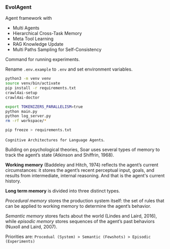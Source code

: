 ### EvolAgent

Agent framework with
- Multi Agents
- Hierarchical Cross-Task Memory
- Meta Tool Learning
- RAG Knowledge Update
- Multi Paths Sampling for Self-Consistency

Command for running experiments.

Rename `.env.example` to `.env` and set environment variables.

```bash
python3 -m venv venv
source venv/bin/activate
pip install -r requirements.txt
crawl4ai-setup
crawl4ai-doctor

export TOKENIZERS_PARALLELISM=true
python main.py
python log_server.py
rm -rf workspace/*

pip freeze > requirements.txt
```

`Cognitive Architectures for Language Agents`.

Building on psychological theories, Soar uses several types of memory to track the agent’s state (Atkinson and Shiffrin, 1968). 

**Working memory** (Baddeley and Hitch, 1974) reflects the agent’s current circumstances: it stores the agent’s recent perceptual input, goals, and results from intermediate, internal reasoning. And that is the agent's current history.

**Long term memory** is divided into three distinct types. 

*Procedural memory* stores the production system itself: the set of rules that can be applied to working memory to determine the agent’s behavior. 

*Semantic memory* stores facts about the world (Lindes and Laird, 2016), while *episodic memory* stores sequences of the agent’s past behaviors (Nuxoll and Laird, 2007).

Priorities are:
`Procedual (System) > Semantic (Fewshots) > Episodic (Experiments)`